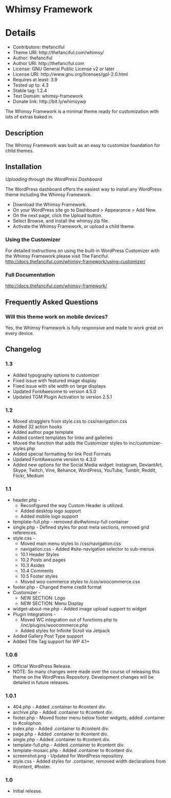 # Whimsy Framework
<h1>Details</h1>
<ul>
	<li>Contributors: thefanciful</li>
	<li>Theme URI: http://thefanciful.com/whimsy/</li>
	<li>Author: thefanciful</li>
	<li>Author URI: http://thefanciful.com</li>
	<li>License: GNU General Public License v2 or later</li>
	<li>License URI: http://www.gnu.org/licenses/gpl-2.0.html</li>
	<li>Requires at least: 3.9</li>
	<li>Tested up to: 4.3</li>
	<li>Stable tag: 1.2.4</li>
	<li>Text Domain: whimsy-framework</li>
	<li>Donate link: http://bit.ly/whimsywp</li>
</ul>

The Whimsy Framework is a minimal theme ready for customization with lots of extras baked in.

## Description</h1>
The Whimsy Framework was built as an easy to customize foundation for child themes.

## Installation
*Uploading through the WordPress Dashboard*

The WordPress dashboard offers the  easiest way to install any WordPress theme including the Whimsy Framework.

* Download the Whimsy Framework.
* On your WordPress site go to Dashboard > Appearance > Add New.
* On the next page, click the Upload button.
* Select Browse, and install the whimsy.zip file.
* Activate the Whimsy Framework, or upload a child theme. 

### Using the Customizer
For detailed instructions on using the built-in WordPress Customizer with the Whimsy Framework please visit The Fanciful. http://docs.thefanciful.com/whimsy-framework/using-customizer/

### Full Documentation
http://docs.thefanciful.com/whimsy-framework/

## Frequently Asked Questions

### Will this theme work on mobile devices?
Yes, the Whimsy Framework is fully responsive and made to work great on every device.

## Changelog

### 1.3
* Added typography options to customizer
* Fixed issue with featured image display
* Fixed issue with site width on large displays
* Updated FontAwesome to version 4.5.0
* Updated TGM Plugin Activation to version 2.5.1

### 1.2
* Moved stragglers from style.css to css/navigation.css
* Added 32 action hooks
* Added author page template
* Added content templates for links and galleries
* Moved the function that adds the Customizer styles to inc/customizer-styles.php
* Added special formatting for link Post Formats 
* Updated FontAwesome version to 4.3.0
* Added new options for the Social Media widget: Instagram, DeviantArt, Skype, Twitch, Vine, Behance, WordPress, YouTube, Tumblr, Reddit, Flickr, Medium

### 1.1
* header.php -
	* Reconfigured the way Custom Header is utilized.
	* Added desktop logo support
	* Added mobile logo support
* template-full.php - removed div#whimsy-full container
* single.php - Defined styles for post meta sections, removed grid references.
* style.css - 
	* Moved main menu styles to /css/navigation.css
	* navigation.css - Added #site-navigation selector to sub-menus
	* 10.1 Header Styles
	* 10.2 Posts and pages
	* 10.3 Asides
	* 10.4 Comments
	* 10.5 Footer styles
	* Moved woo commerce styles to /css/woocommerce.css
* footer.php - Changed theme credit format
* Customizer -
	* NEW SECTION: Logo
	* NEW SECTION: Menu Display
* widget-about-me.php - Added image upload support to widget
* Plugin Integrations - 
	* Moved WC integration out of functions.php to /inc/plugins/woocommerce.php
	* Added styles for Infinite Scroll via Jetpack
* Added Gallery Post Type support
* Added Title Tag support for WP 4.1+

### 1.0.6
* Official WordPress Release.
* NOTE: So many changes were made over the course of releasing this theme on the WordPress Repository. Development changes will be detailed in future releases.

### 1.0.1
* 404.php - Added .container to #content div.
* archive.php - Added .container to #content div.
* footer.php - Moved footer menu below footer widgets, added .container to #colophon.
* index.php - Added .container to #content div.
* page.php - Added .container to #content div.
* single.php - Added .container to #content div.
* template-full.php - Added .container to #content div.
* template-mosaic.php - Added .container to #content div.
* screenshot.png - Updated for WordPress repository.
* style.css - Added styles for .container, removed width declarations from #content, #footer.

### 1.0
* Initial release.
